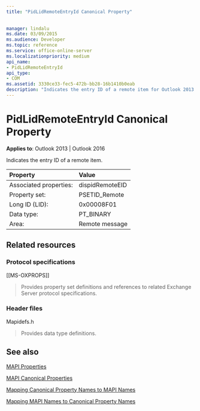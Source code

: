```yaml
---
title: "PidLidRemoteEntryId Canonical Property"
 
 
manager: lindalu
ms.date: 03/09/2015
ms.audience: Developer
ms.topic: reference
ms.service: office-online-server
ms.localizationpriority: medium
api_name:
- PidLidRemoteEntryId
api_type:
- COM
ms.assetid: 3330ce33-fec5-472b-bb28-16b1410b0eab
description: "Indicates the entry ID of a remote item for Outlook 2013 or Outlook 2016."
---
```


# PidLidRemoteEntryId Canonical Property

  
  
**Applies to**: Outlook 2013 | Outlook 2016 
  
Indicates the entry ID of a remote item.
  
|Property |Value |
|:-----|:-----|
|Associated properties:  <br/> |dispidRemoteEID  <br/> |
|Property set:  <br/> |PSETID_Remote  <br/> |
|Long ID (LID):  <br/> |0x00008F01  <br/> |
|Data type:  <br/> |PT_BINARY  <br/> |
|Area:  <br/> |Remote message  <br/> |
   
## Related resources

### Protocol specifications

[[MS-OXPROPS]] 
  
> Provides property set definitions and references to related Exchange Server protocol specifications.
    
### Header files

Mapidefs.h
  
> Provides data type definitions.
    
## See also



[MAPI Properties](mapi-properties.md)
  
[MAPI Canonical Properties](mapi-canonical-properties.md)
  
[Mapping Canonical Property Names to MAPI Names](mapping-canonical-property-names-to-mapi-names.md)
  
[Mapping MAPI Names to Canonical Property Names](mapping-mapi-names-to-canonical-property-names.md)

